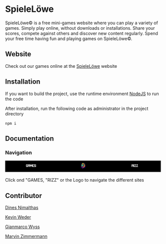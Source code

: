 # SpieleLöwe

SpieleLöwe&copy; is a free mini-games website where you can play a variety of games. Simply play online, without downloads or installations. Share your scores, compete against others and discover new content regularly. Spend your free time having fun and playing games on SpieleLöwe&copy;.

## Website
Check out our games online at the [SpieleLöwe](https://spielelowe.ch/) website
## Installation                                                     
If you want to build the project, use the runtime environment [NodeJS](https://nodejs.org/en/download) to run the code

After installation, run the following code as administrator in the project directory

    npm i

## Documentation
### Navigation
![Alt text](./img/navi.png)

Click ond "GAMES, "RIZZ" or the Logo to navigate the different sites

## Contributor
[Dines Nimalthas](https://github.com/Reavexx)

[Kevin Weder](https://github.com/KevinWe6)

[Gianmarco Wyss](https://github.com/Giani-Wyss)

[Marvin Zimmermann](https://github.com/CoderMZ)